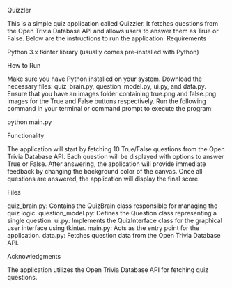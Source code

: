 Quizzler

This is a simple quiz application called Quizzler. It fetches questions from the Open Trivia Database API and allows users to answer them as True or False. Below are the instructions to run the application:
Requirements

Python 3.x
tkinter library (usually comes pre-installed with Python)

How to Run

Make sure you have Python installed on your system.
Download the necessary files: quiz_brain.py, question_model.py, ui.py, and data.py.
Ensure that you have an images folder containing true.png and false.png images for the True and False buttons respectively.
Run the following command in your terminal or command prompt to execute the program:

python main.py

Functionality

The application will start by fetching 10 True/False questions from the Open Trivia Database API.
Each question will be displayed with options to answer True or False.
After answering, the application will provide immediate feedback by changing the background color of the canvas.
Once all questions are answered, the application will display the final score.

Files

quiz_brain.py: Contains the QuizBrain class responsible for managing the quiz logic.
question_model.py: Defines the Question class representing a single question.
ui.py: Implements the QuizInterface class for the graphical user interface using tkinter.
main.py: Acts as the entry point for the application.
data.py: Fetches question data from the Open Trivia Database API.

Acknowledgments

The application utilizes the Open Trivia Database API for fetching quiz questions.
